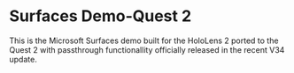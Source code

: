 # Surfaces Demo-Quest 2
 This is the Microsoft Surfaces demo built for the HoloLens 2 ported to the Quest 2 with passthrough functionallity officially released in the recent V34 update.
